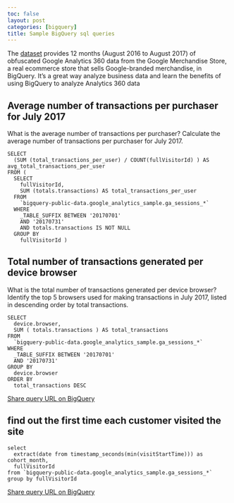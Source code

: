 ```yaml
---
toc: false
layout: post
categories: [bigquery]
title: Sample BigQuery sql queries
---
```



The [dataset](https://accounts.google.com/ServiceLogin/signinchooser?service=cloudconsole&passive=1209600&osid=1&continue=https%3A%2F%2Fconsole.cloud.google.com%2Fbigquery%3Fp%3Dbigquery-public-data%26d%3Dgoogle_analytics_sample%26t%3Dga_sessions_20170801%26page%3Dtable%26ref%3Dhttps%3A%2F%2Fconsole.cloud.google.com%2Fmarketplace%2Fproduct%2Fobfuscated-ga360-data%2Fobfuscated-ga360-data%3Fproject%253Dlexical-script-761%2526login%253Dtrue%2526ref%253Dhttps%3A%25252F%25252Fsupport.google.com%25252F&followup=https%3A%2F%2Fconsole.cloud.google.com%2Fbigquery%3Fp%3Dbigquery-public-data%26d%3Dgoogle_analytics_sample%26t%3Dga_sessions_20170801%26page%3Dtable%26ref%3Dhttps%3A%2F%2Fconsole.cloud.google.com%2Fmarketplace%2Fproduct%2Fobfuscated-ga360-data%2Fobfuscated-ga360-data%3Fproject%253Dlexical-script-761%2526login%253Dtrue%2526ref%253Dhttps%3A%25252F%25252Fsupport.google.com%25252F&flowName=GlifWebSignIn&flowEntry=ServiceLogin) provides 12 months (August 2016 to August 2017) of obfuscated Google Analytics 360 data from the Google Merchandise Store, a real ecommerce store that sells Google-branded merchandise, in BigQuery. It’s a great way analyze business data and learn the benefits of using BigQuery to analyze Analytics 360 data 


## Average number of transactions per purchaser for July 2017
What is the average number of transactions per purchaser?
Calculate the average number of transactions per purchaser for July 2017. 

```
SELECT
  (SUM (total_transactions_per_user) / COUNT(fullVisitorId) ) AS avg_total_transactions_per_user
FROM (
  SELECT
    fullVisitorId,
    SUM (totals.transactions) AS total_transactions_per_user
  FROM
    `bigquery-public-data.google_analytics_sample.ga_sessions_*`
  WHERE
    _TABLE_SUFFIX BETWEEN '20170701'
    AND '20170731'
    AND totals.transactions IS NOT NULL
  GROUP BY
    fullVisitorId )
```
## Total number of transactions generated per device browser
What is the total number of transactions generated per device browser?
Identify the top 5 browsers used for making transactions in July 2017, listed in descending order by total transactions.

```
SELECT
  device.browser,
  SUM ( totals.transactions ) AS total_transactions
FROM
  `bigquery-public-data.google_analytics_sample.ga_sessions_*`
WHERE
  _TABLE_SUFFIX BETWEEN '20170701'
  AND '20170731'
GROUP BY
  device.browser
ORDER BY
  total_transactions DESC
```
[Share query URL on BigQuery](https://console.cloud.google.com/bigquery?sq=416461284595:33e0e2cdec00434285d6717f9f555a4b)

## find out the first time each customer visited the site 
```
select
  extract(date from timestamp_seconds(min(visitStartTime))) as cohort_month,
  fullVisitorId
from `bigquery-public-data.google_analytics_sample.ga_sessions_*`
group by fullVisitorId
```
[Share query URL on BigQuery](https://console.cloud.google.com/bigquery?sq=416461284595:dcdee4c6233848018c8c33d0f2f57822)

